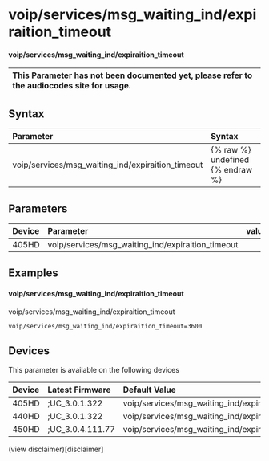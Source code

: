 ﻿---
description: voip/services/msg_waiting_ind/expiraition_timeout
search:
    keywords: ['voip','services','msg_waiting_ind','expiraition_timeout']
---

# voip/services/msg_waiting_ind/expiraition_timeout

#### voip/services/msg_waiting_ind/expiraition_timeout


| This Parameter has not been documented yet, please refer to the audiocodes site for usage.  |
| :--- |

## Syntax
| Parameter | Syntax |
| :--- | :--- |
|voip/services/msg_waiting_ind/expiraition_timeout | {% raw %} undefined {% endraw %} |

## Parameters
|Device|Parameter|value|Description|
|:---|:---|:---|:---|
| 405HD | voip/services/msg_waiting_ind/expiraition_timeout |  |  |

## Examples
#### voip/services/msg_waiting_ind/expiraition_timeout

voip/services/msg_waiting_ind/expiraition_timeout

```
voip/services/msg_waiting_ind/expiraition_timeout=3600
```

## Devices
This parameter is available on the following devices

| Device | Latest Firmware | Default Value |
|:---|:---|:---|
| 405HD | ;UC_3.0.1.322 | voip/services/msg_waiting_ind/expiraition_timeout=3600 
| 440HD | ;UC_3.0.1.322 | voip/services/msg_waiting_ind/expiraition_timeout=3600 
| 450HD | ;UC_3.0.4.111.77 | voip/services/msg_waiting_ind/expiraition_timeout=3600 

(view disclaimer)[disclaimer]
